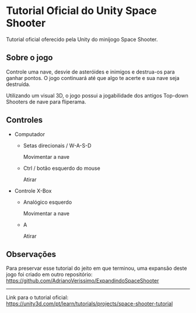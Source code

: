 # Tutorial Oficial do Unity Space Shooter

Tutorial oficial oferecido pela Unity do minijogo Space Shooter.

## Sobre o jogo

Controle uma nave, desvie de asteróides e inimigos e destrua-os para ganhar pontos. O jogo continuará até que algo te acerte e sua nave seja destruída.

Utilizando um visual 3D, o jogo possui a jogabilidade dos antigos Top-down Shooters de nave para fliperama.

## Controles
* Computador
  * Setas direcionais / W-A-S-D
  
    Movimentar a nave
  * Ctrl / botão esquerdo do mouse
  
    Atirar
* Controle X-Box
  * Analógico esquerdo
  
    Movimentar a nave
  * A
  
    Atirar
    
## Observações
Para preservar esse tutorial do jeito em que terminou, uma expansão deste jogo foi criado em outro repositório:
https://github.com/AdrianoVerissimo/ExpandindoSpaceShooter

----------------

Link para o tutorial oficial: https://unity3d.com/pt/learn/tutorials/projects/space-shooter-tutorial
